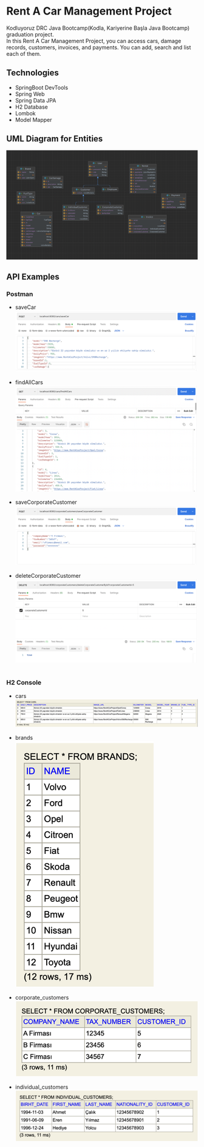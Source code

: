 
# Rent A Car Management Project
Kodluyoruz DRC Java Bootcamp(Kodla, Kariyerine Başla Java Bootcamp) graduation project. <br/>
In this Rent A Car Management Project, you can access cars, damage records, customers, invoices, and payments. You can add, search and list each of them.

## Technologies
- SpringBoot DevTools 
- Spring Web
- Spring Data JPA
- H2 Database
- Lombok
- Model Mapper

## UML Diagram for Entities
![UML Diagram for Entities](https://github.com/EmineOzbek/RentACar-Project/blob/main/images/UML_entities.png)

## API Examples
### Postman
- saveCar <br/> 
![saveCar](https://github.com/EmineOzbek/RentACar-Project/blob/main/images/saveCar.png) <br/> <br/>
- findAllCars <br/> 
![findAllCars](https://github.com/EmineOzbek/RentACar-Project/blob/main/images/findAllCars.png) <br/> <br/>
- saveCorporateCustomer <br/> 
![saveCorporateCustomer](https://github.com/EmineOzbek/RentACar-Project/blob/main/images/saveCorporateCustomer.png) <br/> <br/>
- deleteCorporateCustomer <br/> 
![deleteCorporateCustomer](https://github.com/EmineOzbek/RentACar-Project/blob/main/images/deleteCorporateCustomer.png) <br/>  <br/> 
### H2 Console
- cars <br/> 
![cars](https://github.com/EmineOzbek/RentACar-Project/blob/main/images/cars.png) <br/>  <br/> 
- brands <br/> 
![brands](https://github.com/EmineOzbek/RentACar-Project/blob/main/images/brands.png) <br/>  <br/> 
- corporate_customers <br/> 
![corporate_customers](https://github.com/EmineOzbek/RentACar-Project/blob/main/images/corporate_customers.png) <br/>  <br/> 
- individual_customers <br/> 
![individual_customers](https://github.com/EmineOzbek/RentACar-Project/blob/main/images/individual_customers.png) <br/>  <br/> 
